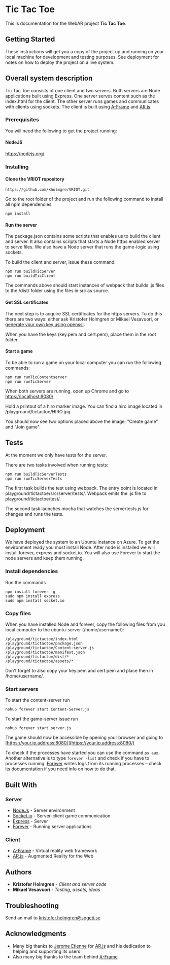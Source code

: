 # Tic Tac Toe

This is documentation for the WebAR project **Tic Tac Toe**.

## Getting Started

These instructions will get you a copy of the project up and running on your local machine for development and testing purposes. See deployment for notes on how to deploy the project on a live system.

## Overall system description
Tic Tac Toe consists of one client and two servers. Both servers are Node applications built using Express. One server serves content such as the index.html for the client. The other server runs games and communicates with clients using sockets. The client is built using [A-Frame](https://aframe.io/) and [AR.js](https://github.com/jeromeetienne/AR.js).

### Prerequisites

You will need the following to get the project running:

#### NodeJS
https://nodejs.org/

### Installing

#### Clone the VRIOT repository

```
https://github.com/kholmgre/VRIOT.git
```

Go to the root folder of the project and run the following command to install all npm dependencies

```
npm install
```

#### Run the server
The package.json contains some scripts that enables us to build the client and server. It also contains scripts that starts a Node https enabled server to serve files. We also have a Node server that runs the game-logic using sockets.

To build the client and server, issue these command:

```
npm run buildTicServer
npm run buildTicClient
```

The commands above should start instances of webpack that builds .js files to the /dist/ folder using the files in src as source.

#### Get SSL certificates
The next step is to acquire SSL certificates for the https servers. To do this there are two ways: either ask Kristofer Holmgren or Mikael Vesavuori, or [generate your own key using openssl](http://stackoverflow.com/questions/10175812/how-to-create-a-self-signed-certificate-with-openssl).

When you have the keys (key.pem and cert.pem), place them in the root folder.

#### Start a game
To be able to run a game on your local computer you can run the following commands:

```
npm run runTicContentserver
npm run runTicServer
```

When both servers are running, open up Chrome and go to [https://localhost:8080/](https://localhost:8080/)

Hold a printout of a hiro marker image. You can find a hiro image located in /playground/tictactoe/HIRO.jpg.

You should now see two options placed above the image: "Create game" and "Join game".

## Tests

At the moment we only have tests for the server.

There are two tasks involved when running tests:

```
npm run buildTicServerTests
npm run runTicServerTests
```

The first task builds the test using webpack. The entry point is located in playground/tictactoe/src/server/tests/. Webpack emits the .js file to
playground/tictactoe/test/.

The second task launches mocha that watches the servertests.js for changes and runs the tests.

## Deployment

We have deployed the system to an Ubuntu instance on Azure. To get the environment ready you must install Node. After node is installed we will install forever, express and socket.io. You will also use Forever to start the node servers and keep them running.

### Install dependencies
Run the commands

```
npm install forever -g
sudo npm install express
sudo npm install socket.io
```

### Copy files
When you have installed Node and forever, copy the following files from you local computer to the ubuntu-server (/home/username/):

```
/playground/tictactoe/index.html
/playground/tictactoe/package.json
/playground/tictactoe/Content-server.js
/playground/tictactoe/manifest.json
/playground/tictactoe/dist/*
/playground/tictactoe/assets/*
```

Don't forget to also copy your key.pem and cert.pem and place then in /home/username/.

### Start servers
To start the content-server run

```
nohup forever start Content-Server.js
```

To start the game-server issue run

```
nohup forever start server.js
```

The game should now be accessible by opening your browser and going to [https://your.ip.address:8080/](https://your.ip.address:8080/)

To check if the processes have started you can use the command `ps aux`. Another alternative is to type `forever -list` and check if you have to processes running. [Forever](https://github.com/foreverjs/forever) writes logs from its running processes – check its documentation if you need info on how to do that.

## Built With

### Server

* [NodeJs](https://nodejs.org/en/) - Server environment
* [Socket.io](https://socket.io/) - Server-client game communication
* [Express](https://expressjs.com/) - Server
* [Forever](https://github.com/foreverjs/forever) - Running server applications

### Client

* [A-Frame](https://aframe.io/) - Virtual reality web framework
* [AR.js](https://github.com/jeromeetienne/AR.js) - Augmented Reality for the Web

## Authors

* **Kristofer Holmgren** - *Client and server code*
* **Mikael Vesavuori** - *Testing, assets, ideas*

## Troubleshooting
Send an mail to kristofer.holmgren@sogeti.se



## Acknowledgments

* Many big thanks to [Jerome Etienne](https://github.com/jeromeetienne) for [AR.js](https://github.com/jeromeetienne/AR.js) and his dedication to helping and supporting its users
* Also many big thanks to the team behind [A-Frame](https://aframe.io/)
